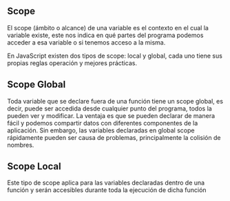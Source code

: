 ## Scope
El scope (ámbito o alcance) de una variable es el contexto en el cual la variable existe, este nos indica en qué partes del programa podemos acceder a esa variable o si tenemos acceso a la misma. 

En JavaScript existen dos tipos de scope: local y global, cada uno tiene sus propias reglas operación y mejores prácticas.

## Scope Global
Toda variable que se declare fuera de una función tiene un scope global, es decir, puede ser accedida desde cualquier punto del programa, todos la pueden ver y modificar. La ventaja es que se pueden declarar de manera fácil y podemos compartir datos con diferentes componentes de la aplicación. Sin embargo, las variables declaradas en global scope rápidamente pueden ser causa de problemas, principalmente la colisión de nombres.

## Scope Local
Este tipo de scope aplica para las variables declaradas dentro de una función y serán accesibles durante toda la ejecución de dicha función
